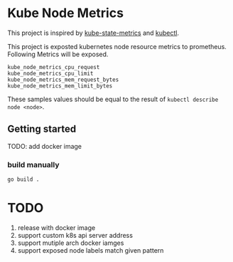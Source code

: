 # Kube Node Metrics

This project is inspired by [kube-state-metrics](https://github.com/kubernetes/kube-state-metrics) and [kubectl](https://github.com/kubernetes/kubectl).

This project is exposted kubernetes node resource metrics to prometheus. Following Metrics will be exposed.
```
kube_node_metrics_cpu_request
kube_node_metrics_cpu_limit
kube_node_metrics_mem_request_bytes
kube_node_metrics_mem_limit_bytes
```

These samples values should be equal to the result of `kubectl describe node <node>`.

## Getting started
TODO: add docker image

### build manually
```bash
go build .
```

# TODO
1. release with docker image
1. support custom k8s api server address
1. support mutiple arch docker iamges
1. support exposed node labels match given pattern